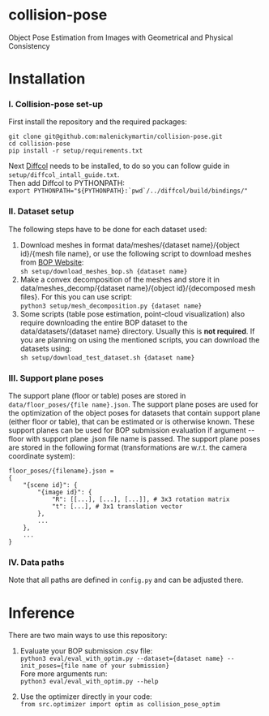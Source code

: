 # collision-pose
Object Pose Estimation from Images with Geometrical and Physical Consistency

# Installation
### I. Collision-pose set-up
First install the repository and the required packages:
```
git clone git@github.com:malenickymartin/collision-pose.git
cd collision-pose
pip install -r setup/requirements.txt
```
Next [Diffcol](https://lmontaut.github.io/diffcol_rs.github.io/) needs to be installed, to do so you can follow guide in `setup/diffcol_intall_guide.txt`.\
Then add Diffcol to PYTHONPATH:\
``export PYTHONPATH="${PYTHONPATH}:`pwd`/../diffcol/build/bindings/"``

### II. Dataset setup
The following steps have to be done for each dataset used:
1. Download meshes in format data/meshes/{dataset name}/{object id}/{mesh file name}, or use the following script to download meshes from [BOP Website](https://bop.felk.cvut.cz/datasets/):\
`sh setup/download_meshes_bop.sh {dataset name}`
1. Make a convex decomposition of the meshes and store it in data/meshes_decomp/{dataset name}/{object id}/{decomposed mesh files}. For this you can use script:\
`python3 setup/mesh_decomposition.py {dataset name}`
1. Some scripts (table pose estimation, point-cloud visualization) also require downloading the entire BOP dataset to the data/datasets/{dataset name} directory. Usually this is **not required**. If you are planning on using the mentioned scripts, you can download the datasets using:\
`sh setup/download_test_dataset.sh {dataset name}`

### III. Support plane poses
The support plane (floor or table) poses are stored in `data/floor_poses/{file name}.json`. The support plane poses are used for the optimization of the object poses for datasets that contain support plane (either floor or table), that can be estimated or is otherwise known. These support planes can be used for BOP submission evaluation if argument --floor with support plane .json file name is passed. The support plane poses are stored in the following format (transformations are w.r.t. the camera coordinate system):
```
floor_poses/{filename}.json = 
{
    "{scene id}": {
        "{image id}": {
            "R": [[...], [...], [...]], # 3x3 rotation matrix
            "t": [...], # 3x1 translation vector
        },
        ...
    },
    ...
}
```

### IV. Data paths
Note that all paths are defined in `config.py` and can be adjusted there.

# Inference
There are two main ways to use this repository:
1. Evaluate your BOP submission .csv file:\
`python3 eval/eval_with_optim.py --dataset={dataset name} --init_poses={file name of your submission}`\
Fore more arguments run:\
`python3 eval/eval_with_optim.py --help`

1. Use the optimizer directly in your code:\
`from src.optimizer import optim as collision_pose_optim`